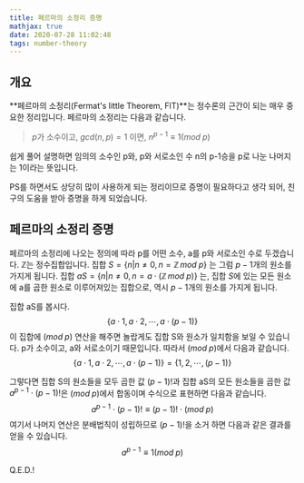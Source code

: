 ```yaml
---
title: 페르마의 소정리 증명
mathjax: true
date: 2020-07-28 11:02:48
tags: number-theory
---
```

## 개요
**페르마의 소정리(Fermat's little Theorem, FlT)**는 정수론의 근간이 되는 매우 중요한 정리입니다. 페르마의 소정리는 다음과 같습니다.

> $p$가 소수이고, $gcd(n, p) = 1$ 이면, $n^{p-1} \equiv 1 (mod\;p)$

쉽게 풀어 설명하면 임의의 소수인 p와, p와 서로소인 수 n의 p-1승을 p로 나눈 나머지는 1이라는 뜻입니다.

PS를 하면서도 상당히 많이 사용하게 되는 정리이므로 증명이 필요하다고 생각 되어, 친구의 도움을 받아 증명을 하게 되었습니다.

## 페르마의 소정리 증명
페르마의 소정리에 나오는 정의에 따라 p를 어떤 소수, a를 p와 서로소인 수로 두겠습니다. $\mathbb {Z}$는 정수집합입니다. 집합 $S=\{n|n \neq 0, n = \mathbb {Z}\,mod\;p\}$ 는 그럼 $p-1$개의 원소를 가지게 됩니다. 집합 $aS=\{n|n \neq 0, n = a ⋅ (\mathbb {Z}\,mod\;p)\}$ 는, 집합 $S$에 있는 모든 원소에 a를 곱한 원소로 이루어져있는 집합으로, 역시 $p-1$개의 원소를 가지게 됩니다.

집합 aS를 봅시다.
$$
\{a⋅1, a⋅2, ⋯, a⋅(p-1)\}
$$
이 집합에 $(mod\;p)$ 연산을 해주면 놀랍게도 집합 S와 원소가 일치함을 보일 수 있습니다. p가 소수이고, a와 서로소이기 때문입니다. 따라서 $(mod\;p)$에서 다음과 같습니다.
$$
\{a⋅1, a⋅2, ⋯, a⋅(p-1)\} = \{1, 2, ⋯, (p-1)\}
$$

그렇다면 집합 S의 원소들을 모두 곱한 값 $(p-1)!$과 집합 aS의 모든 원소들을 곱한 값 $a^{p-1}⋅(p-1)!$은 $(mod\;p)$에서 합동이며 수식으로 표현하면 다음과 같습니다.
$$
a^{p-1}⋅(p-1)! \equiv (p-1)! ⋅ (mod\;p)
$$
여기서 나머지 연산은 분배법칙이 성립하므로 $(p-1)!$을 소거 하면 다음과 같은 결과를 얻을 수 있습니다.
$$
a^{p-1} \equiv 1 (mod\;p)
$$

Q.E.D.!
